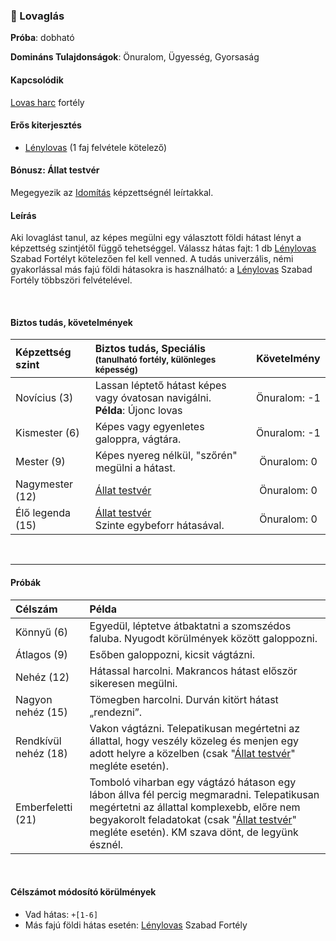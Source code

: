 ### 🔵 Lovaglás

**Próba**: dobható

**Domináns Tulajdonságok**: Önuralom, Ügyesség, Gyorsaság

#### Kapcsolódik

[Lovas harc](../fortelyok.harci/lovas_harc.md) fortély

#### Erős kiterjesztés

- [Lénylovas](../fortelyok.szabad/lenylovas.md) (1 faj felvétele kötelező)

#### Bónusz: Állat testvér

Megegyezik az [Idomítás](../kepzettsegek.szekunder/idomitas.md#b%C3%B3nusz-%C3%A1llat-testv%C3%A9r) képzettségnél leírtakkal.

#### Leírás

Aki lovaglást tanul, az képes megülni egy választott földi hátast lényt a képzettség szintjétől függő tehetséggel. Válassz hátas fajt: 1 db [Lénylovas](../fortelyok.szabad/lenylovas.md) Szabad Fortélyt kötelezően fel kell venned. A tudás univerzális, némi gyakorlással más fajú földi hátasokra is használható: a [Lénylovas](../fortelyok.szabad/lenylovas.md) Szabad Fortély többszöri felvételével.

<br />

#### Biztos tudás, követelmények

| Képzettség szint | Biztos tudás, Speciális <br /><sub>(tanulható fortély, különleges  képesség)</sub>   |    Követelmény    |
| :--------------- | :----------------------------------------------------------------------------------- | :---------------: |
| Novícius (3)     | Lassan léptető hátast képes vagy óvatosan navigálni.<br />**Példa**: Újonc lovas     | Önuralom:&nbsp;-1 |
| Kismester (6)    | Képes vagy egyenletes galoppra, vágtára.                                             | Önuralom:&nbsp;-1 |
| Mester (9)       | Képes nyereg nélkül, "szőrén" megülni a hátast.                                      | Önuralom:&nbsp;0  |
| Nagymester (12)  | [Állat testvér](#b%C3%B3nusz-%C3%A1llat-testv%C3%A9r)                                | Önuralom:&nbsp;0  |
| Élő legenda (15) | [Állat testvér](#b%C3%B3nusz-%C3%A1llat-testv%C3%A9r)<br>Szinte egybeforr hátasával. | Önuralom:&nbsp;0  |

<br />


---
#### Próbák

| Célszám              | Példa                                                                                                                                                                                                                                                                           |
| :------------------- | :------------------------------------------------------------------------------------------------------------------------------------------------------------------------------------------------------------------------------------------------------------------------------ |
| Könnyű       (6)     | Egyedül, léptetve átbaktatni a szomszédos faluba. Nyugodt körülmények között galoppozni.                                                                                                                                                                                        |
| Átlagos      (9)     | Esőben galoppozni, kicsit vágtázni.                                                                                                                                                                                                                                             |
| Nehéz        (12)    | Hátassal harcolni. Makrancos hátast először sikeresen megülni.                                                                                                                                                                                                                  |
| Nagyon nehéz (15)    | Tömegben harcolni. Durván kitört hátast „rendezni”.                                                                                                                                                                                                                             |
| Rendkívül nehéz (18) | Vakon vágtázni. Telepatikusan megértetni az állattal, hogy veszély közeleg és menjen egy adott helyre a közelben (csak "[Állat testvér](#b%C3%B3nusz-%C3%A1llat-testv%C3%A9r)" megléte esetén).                                                                                 |
| Emberfeletti (21)    | Tomboló viharban egy vágtázó hátason egy lábon állva fél percig megmaradni. Telepatikusan megértetni az állattal komplexebb, előre nem begyakorolt feladatokat (csak "[Állat testvér](#b%C3%B3nusz-%C3%A1llat-testv%C3%A9r)" megléte esetén). KM szava dönt, de legyünk észnél. |

<br />

#### Célszámot módosító körülmények

- Vad hátas: `+[1-6]`
- Más fajú földi hátas esetén: [Lénylovas](../fortelyok.szabad/lenylovas.md) Szabad Fortély
